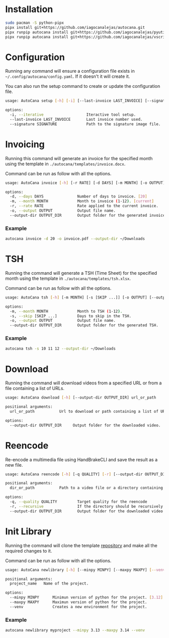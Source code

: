 # Installation

```sh
sudo pacman -S python-pipx
pipx install git+https://github.com/iagocanalejas/autocana.git
pipx runpip autocana install git+https://github.com/iagocanalejas/pyutils.git@master
pipx runpip autocana install git+https://github.com/iagocanalejas/vscripts.git@master
```

# Configuration

Running any command will ensure a configuration file exists in `~/.config/autocana/config.yaml`. If it doesn't it will create it.

You can also run the setup command to create or update the configuration file.

```sh
usage: AutoCana setup [-h] [-i] [--last-invoice LAST_INVOICE] [--signature SIGNATURE]

options:
  -i, --iterative                   Iteractive tool setup.
  --last-invoice LAST_INVOICE       Last invoice number used.
  --signature SIGNATURE             Path to the signature image file.
```

# Invoicing

Running this command will generate an invoice for the specified month using the template in `./autocana/templates/invoice.docx`.

Command can be run as follow with all the options.

```sh
usage: AutoCana invoice [-h] [-r RATE] [-d DAYS] [-m MONTH] [-o OUTPUT] [--output-dir OUTPUT_DIR]

options:
  -d, --days DAYS               Number of days to invoice. [20]
  -m, --month MONTH             Month to invoice (1-12). [current]
  -r, --rate RATE               Rate applied to the current invoice.
  -o, --output OUTPUT           Output file name.
  --output-dir OUTPUT_DIR       Output folder for the generated invoice.
```

### Example

```sh
autocana invoice -d 20 -o invoice.pdf --output-dir ~/Downloads
```

# TSH

Running the command will generate a TSH (Time Sheet) for the specified month using the template in `./autocana/templates/tsh.xlsx`.

Command can be run as follow with all the options.

```sh
usage: AutoCana tsh [-h] [-m MONTH] [-s [SKIP ...]] [-o OUTPUT] [--output-dir OUTPUT_DIR]

options:
  -m, --month MONTH             Month to TSH (1-12).
  -s, --skip [SKIP ...]         Days to skip in the TSH.
  -o, --output OUTPUT           Output file name.
  --output-dir OUTPUT_DIR       Output folder for the generated TSH.
```

### Example

```sh
autocana tsh -s 10 11 12 --output-dir ~/Downloads
```

# Download

Running the command will download videos from a specified URL or from a file containing a list of URLs.

```sh
usage: AutoCana download [-h] [--output-dir OUTPUT_DIR] url_or_path

positional arguments:
  url_or_path           Url to download or path containing a list of URLs.

options:
  --output-dir OUTPUT_DIR     Output folder for the downloaded video.
```

# Reencode

Re-encode a multimedia file using HandBrakeCLI and save the result as a new file.

```sh
usage: AutoCana reencode [-h] [-q QUALITY] [-r] [--output-dir OUTPUT_DIR] dir_or_path

positional arguments:
  dir_or_path           Path to a video file or a directory containing video files to re-encode.

options:
  -q, --quality QUALITY         Target quality for the reencode
  -r, --recursive               If the directory should be recursively explored.
  --output-dir OUTPUT_DIR       Output folder for the downloaded video.
```

# Init Library

Running the command will clone the template [repository](https://github.com/iagocanalejas/python-template) and make all the required changes to it.

Command can be run as follow with all the options.

```sh
usage: AutoCana newlibrary [-h] [--minpy MINPY] [--maxpy MAXPY] [--venv] project_name

positional arguments:
  project_name   Name of the project.

options:
  --minpy MINPY      Minimun version of python for the project. [3.12]
  --maxpy MAXPY      Maximun version of python for the project.
  --venv             Creates a new environment for the project.
```

### Example

```sh
autocana newlibrary myproject --minpy 3.13 --maxpy 3.14 --venv
```
